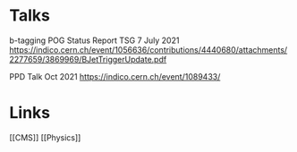 

# Talks

b-tagging POG Status Report TSG 7 July 2021
https://indico.cern.ch/event/1056636/contributions/4440680/attachments/2277659/3869969/BJetTriggerUpdate.pdf

PPD Talk Oct 2021
https://indico.cern.ch/event/1089433/

# Links
[[CMS]]
[[Physics]]

